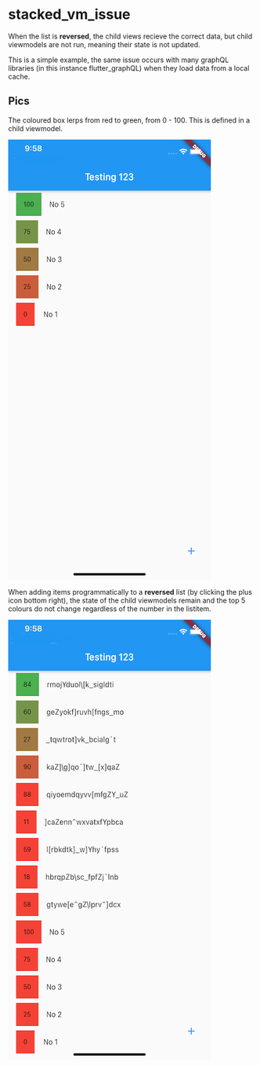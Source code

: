 # stacked_vm_issue

When the list is **reversed**, the child views recieve the correct data, but child viewmodels are not run, meaning their state is not updated. 

This is a simple example, the same issue occurs with many graphQL libraries (in this instance flutter_graphQL) when they load data from a local cache. 

## Pics

The coloured box lerps from red to green, from 0 - 100. This is defined in a child viewmodel. 

![Test Image 1](./img1.png)

When adding items programmatically to a **reversed** list (by clicking the plus icon bottom right), the state of the child viewmodels remain and the top 5 colours do not change regardless of the number in the listitem.

![Test Image 1](./img2.png)

